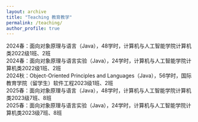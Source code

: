 ```yaml
---
layout: archive
title: "Teaching 教育教学"
permalink: /teaching/
author_profile: true
---
```

  
2024春：面向对象原理与语言（Java），48学时，计算机与人工智能学院计算机类2022级1班、2班  
2024春：面向对象原理与语言实验（Java），24学时，计算机与人工智能学院计算机类2022级1班、2班  
2024秋：Object-Oriented Principles and Languages（Java），56学时，国际教育学院（留学生）软件工程2023级1班、2班  
2025春：面向对象原理与语言（Java），48学时，计算机与人工智能学院计算机类2023级7班、8班  
2025春：面向对象原理与语言实验（Java），24学时，计算机与人工智能学院计算机类2023级7班、8班  
